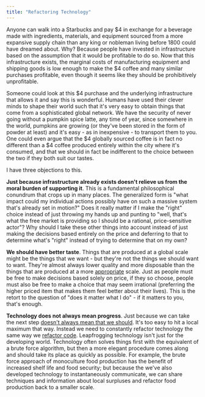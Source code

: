 ```yaml
---
title: "Refactoring Technology"
---
```

Anyone can walk into a Starbucks and pay $4 in exchange for a beverage made with ingredients, materials, and equipment sourced from a more expansive supply chain than any king or nobleman living before 1800 could have dreamed about. Why? Because people have invested in infrastructure based on the assumption that it would be profitable to do so. Now that this infrastructure exists, the marginal costs of manufacturing equipment and shipping goods is low enough to make the $4 coffee and many similar purchases profitable, even though it seems like they should be prohibitively unprofitable.

Someone could look at this $4 purchase and the underlying infrastructure that allows it and say this is wonderful. Humans have used their clever minds to shape their world such that it's very easy to obtain things that come from a sophisticated global network. We have the security of never going without a pumpkin spice latte, any time of year, since somewhere in the world, pumpkins are growing (or they've been stored in the form of powder at least) and it's easy - as in inexpensive - to transport them to you. One could even argue that the $4 globally sourced coffee is in fact no different than a $4 coffee produced entirely within the city where it's consumed, and that we should in fact be indifferent to the choice between the two if they both suit our tastes.

I have three objections to this.

**Just because infrastructure already exists doesn't relieve us from the moral burden of supporting it**. This is a fundamental philosophical conundrum that crops up in many places. The generalized form is "what impact could my individual actions possibly have on such a massive system that's already set in motion?" Does it really matter if I make the "right" choice instead of just throwing my hands up and punting to "well, that's what the free market is providing so I should be a rational, price-sensitive actor"? Why should I take these other things into account instead of just making the decisions based entirely on the price and deferring to that to determine what's "right" instead of trying to determine that on my own?

**We should have better taste**. Things that are produced at a global scale might be the things that we want - but they're not the things we should want to want. They're almost always lower quality and more disposable than the things that are produced at a more [appropriate](https://en.wikipedia.org/wiki/Appropriate_technology) scale. Just as people must be free to make decisions based solely on price, if they so choose, people must also be free to make a choice that may seem irrational (preferring the higher priced item that makes them feel better about their lives). This is the retort to the question of "does it matter what I do" - if it matters to you, that's enough.

**Technology does not always mean progress**. Just because we can take the next step [doesn't always mean that we should](https://www.youtube.com/watch?v=4PLvdmifDSk). It's too easy to hit a local maximum that way. Instead we need to constantly refactor technology the same way we [refactor code](https://en.wikipedia.org/wiki/Code_refactoring). Leapfrogging technology isn't just for the developing world. Technology often solves things first with the equivalent of a brute force algorithm, but then a more elegant procedure comes along and should take its place as quickly as possible. For example, the brute force approach of monoculture food production has the benefit of increased shelf life and food security; but because the we've also developed  technology to instantaneously communicate, we can share techniques and information about local surpluses and refactor food production back to a smaller scale.
